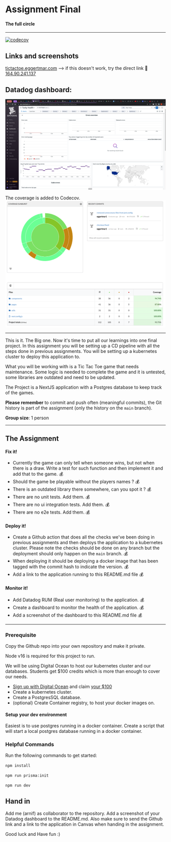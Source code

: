 # Assignment Final

#### The full circle

---

[![codecov](https://codecov.io/gh/eggertmar1/vihuFinal/branch/main/graph/badge.svg?token=ZC8LHOY8I6)](https://codecov.io/gh/eggertmar1/vihuFinal)

## Links and screenshots

[tictactoe.eggertmar.com](http://tictactoe.eggertmar.com) --> if this doesn't work, try the direct link 🍺\
[164.90.241.137](164.90.241.137)

## Datadog dashboard:

![Datadog Dashboard](images/Datadog.png?raw=true)

The coverage is added to Codecov.
![CodeCoverage](images/Codecov.png?raw=true)

---

This is it. The Big one. Now it's time to put all our learnings into one final project. In this assignment you will be setting up a CD pipeline with all the steps done in previous assignments. You will be setting up a kubernetes cluster to deploy this application to.

What you will be working with is a Tic Tac Toe game that needs maintenance. Some logic is needed to complete the game and it is untested, some libraries are outdated and need to be updated.

The Project is a NextJS application with a Postgres database to keep track of the games.

**Please remember** to commit and push often (meaningful commits), the Git history is part of the assignment (only the history on the `main` branch).

**Group size**: 1 person

---

## The Assignment

#### **Fix it!**

- Currently the game can only tell when someone wins, but not when there is a draw. Write a test for such function and then implement it and add that to the game. 💰
- Should the game be playable without the players names ? 💰
- There is an outdated library there somewhere, can you spot it ? 💰
- There are no unit tests. Add them. 💰
- There are no ui integration tests. Add them. 💰
- There are no e2e tests. Add them. 💰

#### **Deploy it!**

- Create a Github action that does all the checks we've been doing in previous assignments and then deploys the application to a kubernetes cluster. Please note the checks should be done on any branch but the deployment should only happen on the `main` branch. 💰
- When deploying it should be deploying a docker image that has been tagged with the commit hash to indicate the version. 💰
- Add a link to the application running to this README.md file 💰

#### **Monitor it!**

- Add Datadog RUM (Real user monitoring) to the application. 💰
- Create a dashboard to monitor the health of the application. 💰
- Add a screenshot of the dashboard to this README.md file 💰

---

### Prerequisite

Copy the Github repo into your own repository and make it private.

Node v16 is required for this project to run.

We will be using Digital Ocean to host our kubernetes cluster and our databases. Students get $100 credits which is more than enough to cover our needs.

- [Sign up with Digital Ocean](https://www.digitalocean.com/) and claim [your $100](https://education.github.com/pack)
- Create a kubernetes cluster.
- Create a PostgresSQL database.
- (optional) Create Container registry, to host your docker images on.

#### Setup your dev environment

Easiest is to use postgres running in a docker container. Create a script that will start a local postgres database running in a docker container.

### Helpful Commands

Run the following commands to get started:

`npm install`

`npm run prisma:init`

`npm run dev`

## Hand in

Add me (arnif) as collaborator to the repository. Add a screenshot of your Datadog dashboard to the README.md.
Also make sure to send the Github link and a link to the application in Canvas when handing in the assignment.

Good luck and Have fun :)

